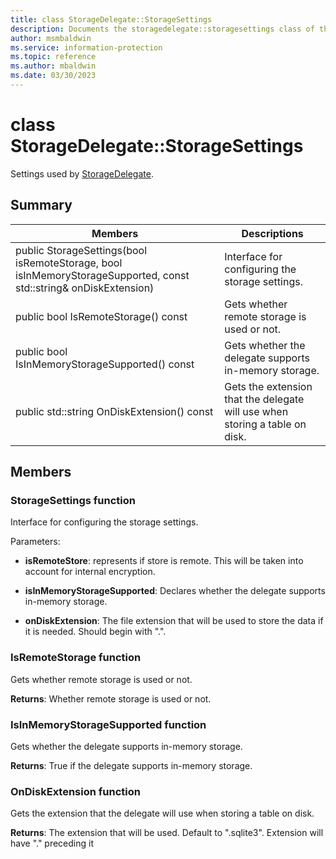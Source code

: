 ```yaml
---
title: class StorageDelegate::StorageSettings 
description: Documents the storagedelegate::storagesettings class of the Microsoft Information Protection (MIP) SDK.
author: msmbaldwin
ms.service: information-protection
ms.topic: reference
ms.author: mbaldwin
ms.date: 03/30/2023
---
```


# class StorageDelegate::StorageSettings 
Settings used by [StorageDelegate](undefined).
  
## Summary
 Members                        | Descriptions                                
--------------------------------|---------------------------------------------
public StorageSettings(bool isRemoteStorage, bool isInMemoryStorageSupported, const std::string& onDiskExtension)  |  Interface for configuring the storage settings.
public bool IsRemoteStorage() const  |  Gets whether remote storage is used or not.
public bool IsInMemoryStorageSupported() const  |  Gets whether the delegate supports in-memory storage.
public std::string OnDiskExtension() const  |  Gets the extension that the delegate will use when storing a table on disk.
  
## Members
  
### StorageSettings function
Interface for configuring the storage settings.

Parameters:  
* **isRemoteStore**: represents if store is remote. This will be taken into account for internal encryption. 


* **isInMemoryStorageSupported**: Declares whether the delegate supports in-memory storage. 


* **onDiskExtension**: The file extension that will be used to store the data if it is needed. Should begin with ".".


  
### IsRemoteStorage function
Gets whether remote storage is used or not.

  
**Returns**: Whether remote storage is used or not.
  
### IsInMemoryStorageSupported function
Gets whether the delegate supports in-memory storage.

  
**Returns**: True if the delegate supports in-memory storage.
  
### OnDiskExtension function
Gets the extension that the delegate will use when storing a table on disk.

  
**Returns**: The extension that will be used. Default to ".sqlite3".
Extension will have "." preceding it